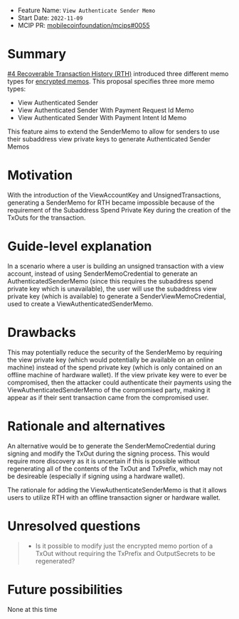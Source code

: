 - Feature Name: `View Authenticate Sender Memo`
- Start Date: `2022-11-09`
- MCIP PR: [mobilecoinfoundation/mcips#0055](https://github.com/mobilecoinfoundation/mcips/pull/55)

# Summary
[summary]: #summary

[#4 Recoverable Transaction History (RTH)](https://github.com/mobilecoinfoundation/mcips/pull/4) introduced three different memo types for [encrypted memos](https://github.com/mobilecoinfoundation/mcips/pull/3). This proposal specifies three more memo types:

- View Authenticated Sender
- View Authenticated Sender With Payment Request Id Memo
- View Authenticated Sender With Payment Intent Id Memo

This feature aims to extend the SenderMemo to allow for senders to use their subaddress view private keys to generate Authenticated Sender Memos

# Motivation
[motivation]: #motivation

With the introduction of the ViewAccountKey and UnsignedTransactions, generating a SenderMemo for RTH became impossible because of the requirement of the Subaddress Spend Private Key during the creation of the TxOuts for the transaction.

# Guide-level explanation
[guide-level-explanation]: #guide-level-explanation

In a scenario where a user is building an unsigned transaction with a view account, instead of using SenderMemoCredential to generate an AuthenticatedSenderMemo (since this requires the subaddress spend private key which is unavailable), the user will use the subaddress view private key (which is available) to generate a SenderViewMemoCredential, used to create a ViewAuthenticatedSenderMemo.

# Drawbacks
[drawbacks]: #drawbacks

This may potentially reduce the security of the SenderMemo by requiring the view private key (which would potentially be available on an online machine) instead of the spend private key (which is only contained on an offline machine of hardware wallet). If the view private key were to ever be compromised, then the attacker could authenticate their payments using the ViewAuthenticatedSenderMemo of the compromised party, making it appear as if their sent transaction came from the compromised user.

# Rationale and alternatives
[rationale-and-alternatives]: #rationale-and-alternatives

An alternative would be to generate the SenderMemoCredential during signing and modify the TxOut during the signing process. This would require more discovery as it is uncertain if this is possible without regenerating all of the contents of the TxOut and TxPrefix, which may not be desireable (especially if signing using a hardware wallet).

The rationale for adding the ViewAuthenticateSenderMemo is that it allows users to utilize RTH with an offline transaction signer or hardware wallet.

# Unresolved questions
[unresolved-questions]: #unresolved-questions

> - Is it possible to modify just the encrypted memo portion of a TxOut without requiring the TxPrefix and OutputSecrets to be regenerated?

# Future possibilities
[future-possibilities]: #future-possibilities

None at this time
